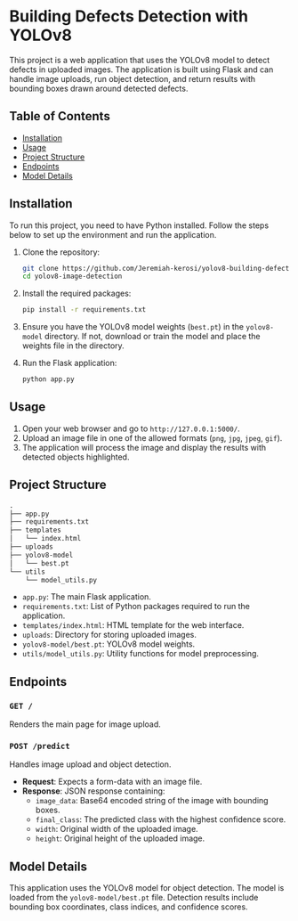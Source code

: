 # Building Defects Detection with YOLOv8

This project is a web application that uses the YOLOv8 model to detect defects in uploaded images. The application is built using Flask and can handle image uploads, run object detection, and return results with bounding boxes drawn around detected defects.

## Table of Contents
* [Installation](#installation)
* [Usage](#usage)
* [Project Structure](#project-structure)
* [Endpoints](#endpoints)
* [Model Details](#model-details)

## Installation

To run this project, you need to have Python installed. Follow the steps below to set up the environment and run the application.

1. Clone the repository:
    ```bash
    git clone https://github.com/Jeremiah-kerosi/yolov8-building-defects-detection.git
    cd yolov8-image-detection
    ```

2. Install the required packages:
    ```bash
    pip install -r requirements.txt
    ```

3. Ensure you have the YOLOv8 model weights (`best.pt`) in the `yolov8-model` directory. If not, download or train the model and place the weights file in the directory.

4. Run the Flask application:
    ```bash
    python app.py
    ```

## Usage

1. Open your web browser and go to `http://127.0.0.1:5000/`.
2. Upload an image file in one of the allowed formats (`png`, `jpg`, `jpeg`, `gif`).
3. The application will process the image and display the results with detected objects highlighted.

## Project Structure

```markdown
.
├── app.py
├── requirements.txt
├── templates
│   └── index.html
├── uploads
├── yolov8-model
│   └── best.pt
└── utils
    └── model_utils.py
```
* `app.py`: The main Flask application.
* `requirements.txt`: List of Python packages required to run the application.
* `templates/index.html`: HTML template for the web interface.
* `uploads`: Directory for storing uploaded images.
* `yolov8-model/best.pt`: YOLOv8 model weights.
* `utils/model_utils.py`: Utility functions for model preprocessing.

## Endpoints

### `GET /`
Renders the main page for image upload.

### `POST /predict`
Handles image upload and object detection.

* **Request**: Expects a form-data with an image file.
* **Response**: JSON response containing:
  * `image_data`: Base64 encoded string of the image with bounding boxes.
  * `final_class`: The predicted class with the highest confidence score.
  * `width`: Original width of the uploaded image.
  * `height`: Original height of the uploaded image.

## Model Details

This application uses the YOLOv8 model for object detection. The model is loaded from the `yolov8-model/best.pt` file. Detection results include bounding box coordinates, class indices, and confidence scores.

